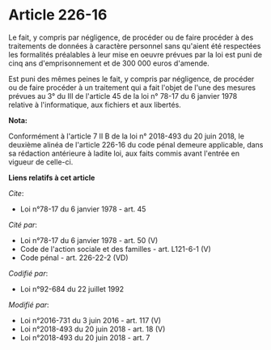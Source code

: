 # Article 226-16

Le fait, y compris par négligence, de procéder ou de faire procéder à des traitements de données à caractère personnel sans
qu'aient été respectées les formalités préalables à leur mise en oeuvre prévues par la loi est puni de cinq ans
d'emprisonnement et de 300 000 euros d'amende.

Est puni des mêmes peines le fait, y compris par négligence, de procéder ou de faire procéder à un traitement qui a fait
l'objet de l'une des mesures prévues au 3° du III de l'article 45 de la loi n° 78-17 du 6 janvier 1978 relative à
l'informatique, aux fichiers et aux libertés.

**Nota:**

Conformément à l'article 7 II B de la loi n° 2018-493 du 20 juin 2018, le deuxième alinéa de l'article 226-16 du code pénal
demeure applicable, dans sa rédaction antérieure à ladite loi, aux faits commis avant l'entrée en vigueur de celle-ci.

**Liens relatifs à cet article**

_Cite_:

  - Loi n°78-17 du 6 janvier 1978 - art. 45

_Cité par_:

  - Loi n°78-17 du 6 janvier 1978 - art. 50 (V)
  - Code de l'action sociale et des familles - art. L121-6-1 (V)
  - Code pénal - art. 226-22-2 (VD)

_Codifié par_:

  - Loi n°92-684 du 22 juillet 1992

_Modifié par_:

  - Loi n°2016-731 du 3 juin 2016 - art. 117 (V)
  - Loi n°2018-493 du 20 juin 2018 - art. 18 (V)
  - Loi n°2018-493 du 20 juin 2018 - art. 7

